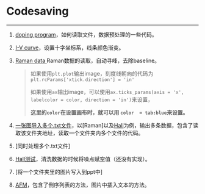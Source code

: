 # Codesaving

---

1. [doping program]()，如何读取文件，数据预处理的一些代码。

2. [I-V curve]()，设置十字坐标系，线条颜色渐变。

3. [Raman data ]()Raman数据的读取，自动寻峰，去除baseline。

   > 如果使用`plt.plot`输出image，刻度线朝向的代码为`plt.rcParams['xtick.direction'] = 'in'`
   >
   > 如果使用`ax`输出image，可以使用`ax.ticks_params(axis = 'x', labelcolor = color, direction = 'in')`来设置，
   >
   > **这里的`color`在设置画布时，就可以用 `color  = tab:blue`来设置。**

4. [一张图导入多个.txt文件]()，以[Raman]以及[Hall]()为例，输出多条数据，包含了读取该文件夹地址，读取一个文件夹内多个文件的代码。

5. [同时处理多个.txt文件]

6. [Hall测试](C:\Users\wywu\OneDrive\文档\代码\HallMeasurement.py)，清洗数据的时候将噪点赋空值（还没有实现）。

7. [将一个文件夹里的图片写入到ppt中]

8. [AFM](C:\Users\wywu\OneDrive\文档\代码)，包含了倒序列表的方法，图片中插入文本的方法。

